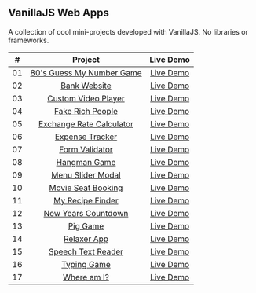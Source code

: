 ## VanillaJS Web Apps

A collection of cool mini-projects developed with VanillaJS. No libraries or frameworks.

|  #  |            Project            |                          Live Demo                           |
| :-: | :---------------------------: | :----------------------------------------------------------: |
| 01  | [80's Guess My Number Game]() |  [Live Demo](https://80s-guess-my-number-game.netlify.app)   |
| 02  |       [Bank Website]()        |       [Live Demo](https://bankify-website.netlify.app)       |
| 03  |    [Custom Video Player]()    |   [Live Demo](https://custom-video-player-1.netlify.app/)    |
| 04  |     [Fake Rich People]()      |      [Live Demo](https://fake-rich-people.netlify.app/)      |
| 05  | [Exchange Rate Calculator]()  | [Live Demo](https://exchange-rate-calculator-5.netlify.app/) |
| 06  |      [Expense Tracker]()      |   [Live Demo](https://expense-tracker-app-5.netlify.app/)    |
| 07  |      [Form Validator]()       |     [Live Demo](https://form-validation-5.netlify.app/)      |
| 08  |       [Hangman Game]()        |       [Live Demo](https://hangman-game-2.netlify.app/)       |
| 09  |     [Menu Slider Modal]()     |    [Live Demo](https://menu-slider-modal-3.netlify.app/)     |
| 10  |    [Movie Seat Booking]()     |    [Live Demo](https://movie-seat-booking-1.netlify.app/)    |
| 11  |     [My Recipe Finder]()      |     [Live Demo](https://my-recipe-finder-9.netlify.app/)     |
| 12  |    [New Years Countdown]()    |   [Live Demo](https://new-years-countdown-21.netlify.app/)   |
| 13  |         [Pig Game]()          |         [Live Demo](https://pig-game-3.netlify.app/)         |
| 14  |        [Relaxer App]()        |       [Live Demo](https://relaxer-app-5.netlify.app/)        |
| 15  |    [Speech Text Reader]()     |    [Live Demo](https://speech-text-reader-1.netlify.app/)    |
| 16  |        [Typing Game]()        |       [Live Demo](https://typing-game-34.netlify.app/)       |
| 17  |        [Where am I?]()        |        [Live Demo](https://where-am-i-8.netlify.app/)        |
